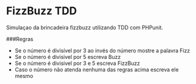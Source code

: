# FizzBuzz TDD

Simulaçao da brincadeira fizzbuzz utilizando TDD com PHPunit.

###Regras

* Se o número é divisível por 3 ao invés do número mostre a palavra Fizz
* Se o número é divisivel por 5 escreva Buzz
* Se o número é divisivel por 3 e 5 escreva FizzBuzz
* Caso o número não atenda nenhuma das regras acima escreva ele mesmo